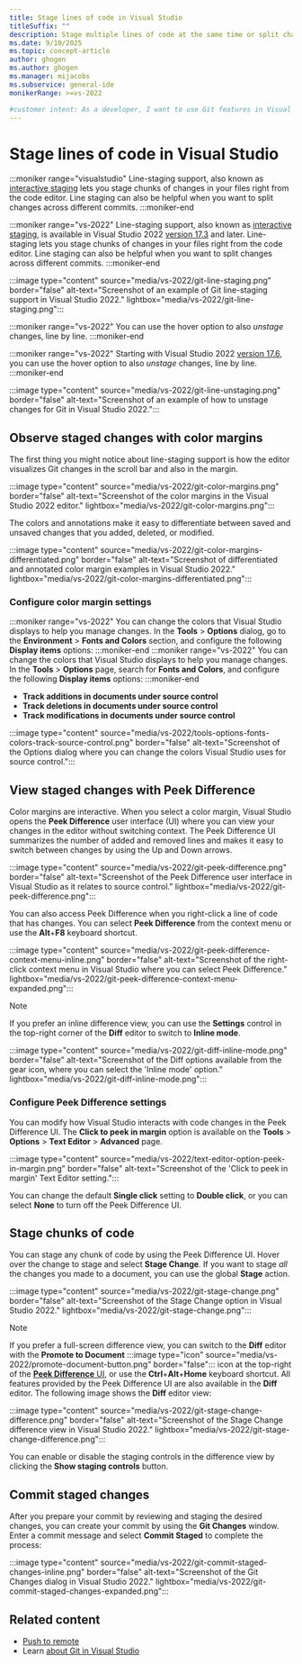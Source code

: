 ```yaml
---
title: Stage lines of code in Visual Studio
titleSuffix: ""
description: Stage multiple lines of code at the same time or split changes across different commits by using Git from directly within Visual Studio.
ms.date: 9/10/2025
ms.topic: concept-article
author: ghogen
ms.author: ghogen
ms.manager: mijacobs
ms.subservice: general-ide
monikerRange: >=vs-2022

#customer intent: As a developer, I want to use Git features in Visual Studio so I can stage multiple lines of code at the same time or split changes across different commits. 
---
```


# Stage lines of code in Visual Studio

:::moniker range="visualstudio"
Line-staging support, also known as [interactive staging](https://git-scm.com/book/en/v2/Git-Tools-Interactive-Staging) lets you stage chunks of changes in your files right from the code editor. Line staging can also be helpful when you want to split changes across different commits.
:::moniker-end

:::moniker range="vs-2022"
Line-staging support, also known as [interactive staging](https://git-scm.com/book/en/v2/Git-Tools-Interactive-Staging), is available in Visual Studio 2022 [version 17.3](/visualstudio/releases/2022/release-notes-v17.3) and later. Line-staging lets you stage chunks of changes in your files right from the code editor. Line staging can also be helpful when you want to split changes across different commits.
:::moniker-end

:::image type="content" source="media/vs-2022/git-line-staging.png" border="false" alt-text="Screenshot of an example of Git line-staging support in Visual Studio 2022." lightbox="media/vs-2022/git-line-staging.png":::

:::moniker range="vs-2022"
You can use the hover option to also *unstage* changes, line by line.
:::moniker-end

:::moniker range="vs-2022"
Starting with Visual Studio 2022 [version 17.6](/visualstudio/releases/2022/release-notes-v17.6), you can use the hover option to also *unstage* changes, line by line.
:::moniker-end

:::image type="content" source="media/vs-2022/git-line-unstaging.png" border="false" alt-text="Screenshot of an example of how to unstage changes for Git in Visual Studio 2022.":::

## Observe staged changes with color margins

The first thing you might notice about line-staging support is how the editor visualizes Git changes in the scroll bar and also in the margin.

:::image type="content" source="media/vs-2022/git-color-margins.png" border="false" alt-text="Screenshot of the color margins in the Visual Studio 2022 editor." lightbox="media/vs-2022/git-color-margins.png":::

The colors and annotations make it easy to differentiate between saved and unsaved changes that you added, deleted, or modified.

:::image type="content" source="media/vs-2022/git-color-margins-differentiated.png" border="false" alt-text="Screenshot of differentiated and annotated color margin examples in Visual Studio 2022." lightbox="media/vs-2022/git-color-margins-differentiated.png":::

### Configure color margin settings

:::moniker range="vs-2022"
You can change the colors that Visual Studio displays to help you manage changes. In the **Tools** > **Options** dialog, go to the **Environment** > **Fonts and Colors** section, and configure the following **Display items** options:
:::moniker-end
:::moniker range="vs-2022"
You can change the colors that Visual Studio displays to help you manage changes. In the **Tools** > **Options** page, search for **Fonts and Colors**, and configure the following **Display items** options:
:::moniker-end
- **Track additions in documents under source control**
- **Track deletions in documents under source control**
- **Track modifications in documents under source control**

:::image type="content" source="media/vs-2022/tools-options-fonts-colors-track-source-control.png" border="false" alt-text="Screenshot of the Options dialog where you can change the colors Visual Studio uses for source control.":::

## View staged changes with Peek Difference 

Color margins are interactive. When you select a color margin, Visual Studio opens the **Peek Difference** user interface (UI) where you can view your changes in the editor without switching context. The Peek Difference UI summarizes the number of added and removed lines and makes it easy to switch between changes by using the Up and Down arrows.

:::image type="content" source="media/vs-2022/git-peek-difference.png" border="false" alt-text="Screenshot of the Peek Difference user interface in Visual Studio as it relates to source control." lightbox="media/vs-2022/git-peek-difference.png":::

You can also access Peek Difference when you right-click a line of code that has changes. You can select **Peek Difference** from the context menu or use the **Alt**+**F8** keyboard shortcut.

:::image type="content" source="media/vs-2022/git-peek-difference-context-menu-inline.png" border="false" alt-text="Screenshot of the right-click context menu in Visual Studio where you can select Peek Difference." lightbox="media/vs-2022/git-peek-difference-context-menu-expanded.png":::

> [!NOTE]
> If you prefer an inline difference view, you can use the **Settings** control in the top-right corner of the **Diff** editor to switch to **Inline mode**.
>
> :::image type="content" source="media/vs-2022/git-diff-inline-mode.png" border="false" alt-text="Screenshot of the Diff options available from the gear icon, where you can select the 'Inline mode' option." lightbox="media/vs-2022/git-diff-inline-mode.png":::

### Configure Peek Difference settings

You can modify how Visual Studio interacts with code changes in the Peek Difference UI. The **Click to peek in margin** option is available on the **Tools** > **Options** > **Text Editor** > **Advanced** page.

:::image type="content" source="media/vs-2022/text-editor-option-peek-in-margin.png" border="false" alt-text="Screenshot of the 'Click to peek in margin' Text Editor setting.":::

You can change the default **Single click** setting to **Double click**, or you can select **None** to turn off the Peek Difference UI.

## Stage chunks of code

You can stage any chunk of code by using the Peek Difference UI. Hover over the change to stage and select **Stage Change**. If you want to stage *all* the changes you made to a document, you can use the global **Stage** action.

:::image type="content" source="media/vs-2022/git-stage-change.png" border="false" alt-text="Screenshot of the Stage Change option in Visual Studio 2022." lightbox="media/vs-2022/git-stage-change.png":::

> [!NOTE]
> If you prefer a full-screen difference view, you can switch to the **Diff** editor with the **Promote to Document** :::image type="icon" source="media/vs-2022/promote-document-button.png" border="false"::: icon at the top-right of the [**Peek Difference** UI](#view-staged-changes-with-peek-difference), or use the **Ctrl**+**Alt**+**Home** keyboard shortcut. All features provided by the Peek Difference UI are also available in the **Diff** editor. The following image shows the **Diff** editor view:
> 
> :::image type="content" source="media/vs-2022/git-stage-change-difference.png" border="false" alt-text="Screenshot of the Stage Change difference view in Visual Studio 2022." lightbox="media/vs-2022/git-stage-change-difference.png":::

You can enable or disable the staging controls in the difference view by clicking the **Show staging controls** button.

## Commit staged changes

After you prepare your commit by reviewing and staging the desired changes, you can create your commit by using the **Git Changes** window. Enter a commit message and select **Commit Staged** to complete the process:

:::image type="content" source="media/vs-2022/git-commit-staged-changes-inline.png" border="false" alt-text="Screenshot of the Git Changes dialog in Visual Studio 2022." lightbox="media/vs-2022/git-commit-staged-changes-expanded.png":::

## Related content

- [Push to remote](git-push-remote.md)
- Learn [about Git in Visual Studio](git-with-visual-studio.md)

